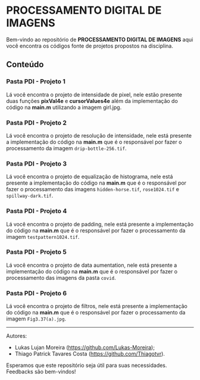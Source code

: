 # PROCESSAMENTO DIGITAL DE IMAGENS

Bem-vindo ao repositório de **PROCESSAMENTO DIGITAL DE IMAGENS** aqui você encontra os códigos fonte de projetos propostos na disciplina.

## Conteúdo

### Pasta PDI - Projeto 1

Lá você encontra o projeto de intensidade de pixel, nele estão presente duas funções **pixVal4e** e **cursorValues4e** além da implementação do código na **main.m** utilizando a imagem girl.jpg.

### Pasta PDI - Projeto 2

Lá você encontra o projeto de resolução de intensidade, nele está presente a implementação do código na **main.m** que é o responsável por fazer o processamento da imagem `drip-bottle-256.tif`.

### Pasta PDI - Projeto 3

Lá você encontra o projeto de equalização de histograma, nele está presente a implementação do código na **main.m** que é o responsável por fazer o processamento das imagens `hidden-horse.tif`, `rose1024.tif` e `spillway-dark.tif`.

### Pasta PDI - Projeto 4

Lá você encontra o projeto de padding, nele está presente a implementação do código na **main.m** que é o responsável por fazer o processamento da imagem `testpattern1024.tif`.

### Pasta PDI - Projeto 5

Lá você encontra o projeto de data aumentation, nele está presente a implementação do código na **main.m** que é o responsável por fazer o processamento das imagens da pasta `covid`.

### Pasta PDI - Projeto 6

Lá você encontra o projeto de filtros, nele está presente a implementação do código na **main.m** que é o responsável por fazer o processamento da imagem `Fig3.37(a).jpg`.

---

Autores: 
- Lukas Lujan Moreira (https://github.com/Lukas-Moreira);
- Thiago Patrick Tavares Costa (https://github.com/Thiagotvr).

Esperamos que este repositório seja útil para suas necessidades. Feedbacks são bem-vindos!
